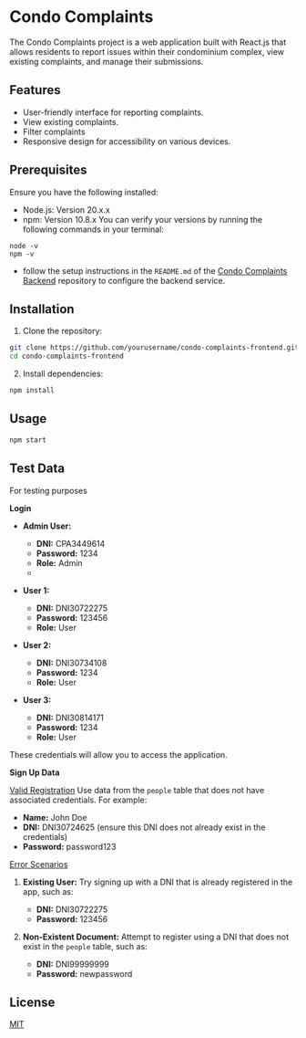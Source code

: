 # Condo Complaints

The Condo Complaints project is a web application built with React.js that allows residents to report issues within
their condominium complex, view existing complaints, and manage their submissions.

## Features

- User-friendly interface for reporting complaints.
- View existing complaints.
- Filter complaints
- Responsive design for accessibility on various devices.

## Prerequisites

Ensure you have the following installed:

- Node.js: Version 20.x.x
- npm: Version 10.8.x
  You can verify your versions by running the following commands in your terminal:

```
node -v
npm -v
```

- follow the setup instructions in the `README.md` of
  the [Condo Complaints Backend](https://github.com/celeste2325/Condo-complaints-back-end) repository to configure the
  backend service.

## Installation

1. Clone the repository:

```bash
git clone https://github.com/yourusername/condo-complaints-frontend.git
cd condo-complaints-frontend
```

2) Install dependencies:

```bash
npm install
```

## Usage

```bash
npm start
```

## Test Data

For testing purposes

**Login**

- **Admin User:**
    - **DNI:** CPA3449614
    - **Password:** 1234
    - **Role:** Admin
    -
- **User 1:**
    - **DNI:** DNI30722275
    - **Password:** 123456
    - **Role:** User

- **User 2:**
    - **DNI:** DNI30734108
    - **Password:** 1234
    - **Role:** User

- **User 3:**
    - **DNI:** DNI30814171
    - **Password:** 1234
    - **Role:** User

These credentials will allow you to access the application.

**Sign Up Data**

<u>Valid Registration</u>
Use data from the `people` table that does not have associated credentials. For example:

- **Name:** John Doe
- **DNI:** DNI30724625 (ensure this DNI does not already exist in the credentials)
- **Password:** password123

<u>Error Scenarios</u>

1. **Existing User:** Try signing up with a DNI that is already registered in the app, such as:
    - **DNI:** DNI30722275
    - **Password:** 123456

2. **Non-Existent Document:** Attempt to register using a DNI that does not exist in the `people` table, such as:
    - **DNI:** DNI99999999
    - **Password:** newpassword

## License

[MIT](https://choosealicense.com/licenses/mit/)
